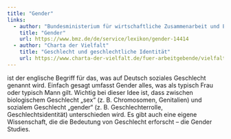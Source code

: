 ```yaml
---
title: "Gender"
links:
  - author: "Bundesministerium für wirtschaftliche Zusammenarbeit und Entwicklung"
    title: "Gender"
    url: https://www.bmz.de/de/service/lexikon/gender-14414
  - author: "Charta der Vielfalt"
    title: "Geschlecht und geschlechtliche Identität"
    url: https://www.charta-der-vielfalt.de/fuer-arbeitgebende/vielfaltsdimensionen/geschlecht-und-geschlechtliche-identitaet/
---
```


ist der englische Begriff für das, was auf Deutsch soziales Geschlecht genannt wird. Einfach gesagt umfasst Gender alles, was als typisch Frau oder typisch Mann gilt. Wichtig bei dieser Idee ist, dass zwischen biologischem Geschlecht „sex“ (z. B. Chromosomen, Genitalien) und sozialem Geschlecht „gender“ (z. B. Geschlechterrolle, Geschlechtsidentität) unterschieden wird. Es gibt auch eine eigene Wissenschaft, die die Bedeutung von Geschlecht erforscht – die Gender Studies.
